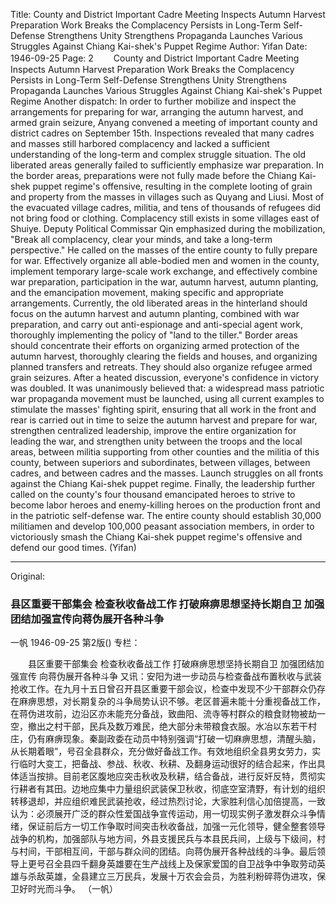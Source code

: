 Title: County and District Important Cadre Meeting Inspects Autumn Harvest Preparation Work Breaks the Complacency Persists in Long-Term Self-Defense Strengthens Unity Strengthens Propaganda Launches Various Struggles Against Chiang Kai-shek's Puppet Regime
Author: Yifan
Date: 1946-09-25
Page: 2
　　County and District Important Cadre Meeting
    Inspects Autumn Harvest Preparation Work
    Breaks the Complacency Persists in Long-Term Self-Defense
    Strengthens Unity Strengthens Propaganda
    Launches Various Struggles Against Chiang Kai-shek's Puppet Regime
    Another dispatch: In order to further mobilize and inspect the arrangements for preparing for war, arranging the autumn harvest, and armed grain seizure, Anyang convened a meeting of important county and district cadres on September 15th. Inspections revealed that many cadres and masses still harbored complacency and lacked a sufficient understanding of the long-term and complex struggle situation. The old liberated areas generally failed to sufficiently emphasize war preparation. In the border areas, preparations were not fully made before the Chiang Kai-shek puppet regime's offensive, resulting in the complete looting of grain and property from the masses in villages such as Quyang and Liusi. Most of the evacuated village cadres, militia, and tens of thousands of refugees did not bring food or clothing. Complacency still exists in some villages east of Shuiye. Deputy Political Commissar Qin emphasized during the mobilization, "Break all complacency, clear your minds, and take a long-term perspective." He called on the masses of the entire county to fully prepare for war. Effectively organize all able-bodied men and women in the county, implement temporary large-scale work exchange, and effectively combine war preparation, participation in the war, autumn harvest, autumn planting, and the emancipation movement, making specific and appropriate arrangements. Currently, the old liberated areas in the hinterland should focus on the autumn harvest and autumn planting, combined with war preparation, and carry out anti-espionage and anti-special agent work, thoroughly implementing the policy of "land to the tiller." Border areas should concentrate their efforts on organizing armed protection of the autumn harvest, thoroughly clearing the fields and houses, and organizing planned transfers and retreats. They should also organize refugee armed grain seizures. After a heated discussion, everyone's confidence in victory was doubled. It was unanimously believed that: a widespread mass patriotic war propaganda movement must be launched, using all current examples to stimulate the masses' fighting spirit, ensuring that all work in the front and rear is carried out in time to seize the autumn harvest and prepare for war, strengthen centralized leadership, improve the entire organization for leading the war, and strengthen unity between the troops and the local areas, between militia supporting from other counties and the militia of this county, between superiors and subordinates, between villages, between cadres, and between cadres and the masses. Launch struggles on all fronts against the Chiang Kai-shek puppet regime. Finally, the leadership further called on the county's four thousand emancipated heroes to strive to become labor heroes and enemy-killing heroes on the production front and in the patriotic self-defense war. The entire county should establish 30,000 militiamen and develop 100,000 peasant association members, in order to victoriously smash the Chiang Kai-shek puppet regime's offensive and defend our good times.
                                                (Yifan)



<hr /> 

Original: 


### 县区重要干部集会  检查秋收备战工作  打破麻痹思想坚持长期自卫  加强团结加强宣传向蒋伪展开各种斗争
一帆
1946-09-25
第2版()
专栏：

　　县区重要干部集会
    检查秋收备战工作
    打破麻痹思想坚持长期自卫
    加强团结加强宣传
    向蒋伪展开各种斗争
    又讯：安阳为进一步动员与检查备战布置秋收与武装抢收工作。在九月十五日曾召开县区重要干部会议，检查中发现不少干部群众仍存在麻痹思想，对长期复杂的斗争局势认识不够。老区普遍未能十分重视备战工作，在蒋伪进攻前，边沿区亦未能充分备战，致曲阳、流寺等村群众的粮食财物被劫一空，撤出之村干部，民兵及数万难民，绝大部分未带粮食衣服。水冶以东若干村庄，仍有麻痹现象。秦副政委在动员中特别强调“打破一切麻痹思想，清醒头脑，从长期着眼”，号召全县群众，充分做好备战工作。有效地组织全县男女劳力，实行临时大变工，把备战、参战、秋收、秋耕、及翻身运动很好的结合起来，作出具体适当按排。目前老区腹地应突击秋收及秋耕，结合备战，进行反奸反特，贯彻实行耕者有其田。边地应集中力量组织武装保卫秋收，彻底空室清野，有计划的组织转移退却，并应组织难民武装抢收，经过热烈讨论，大家胜利信心加倍提高，一致认为：必须展开广泛的群众性爱国战争宣传运动，用一切现实例子激发群众斗争情绪，保证前后方一切工作争取时间突击秋收备战，加强一元化领导，健全整套领导战争的机构，加强部队与地方间，外县支援民兵与本县民兵间，上级与下级间，村与村间，干部相互间，干部与群众间的团结。向蒋伪展开各种战线的斗争。最后领导上更号召全县四千翻身英雄要在生产战线上及保家爱国的自卫战争中争取劳动英雄与杀敌英雄，全县建立三万民兵，发展十万农会会员，为胜利粉碎蒋伪进攻，保卫好时光而斗争。
                                                （一帆）
